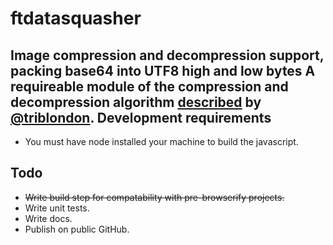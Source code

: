ftdatasquasher
==============

Image compression and decompression support, packing base64 into UTF8 high and low bytes A requireable module of the compression and decompression algorithm [described](http://labs.ft.com/2012/06/text-re-encoding-for-optimising-storage-capacity-in-the-browser/) by [@triblondon](http://www.twitter.com/triblondon).
Development requirements
------------------------

- You must have node installed your machine to build the javascript.

Todo
----

- ~~Write build step for compatability with pre-browserify projects.~~
- Write unit tests.
- Write docs.
- Publish on public GitHub.
